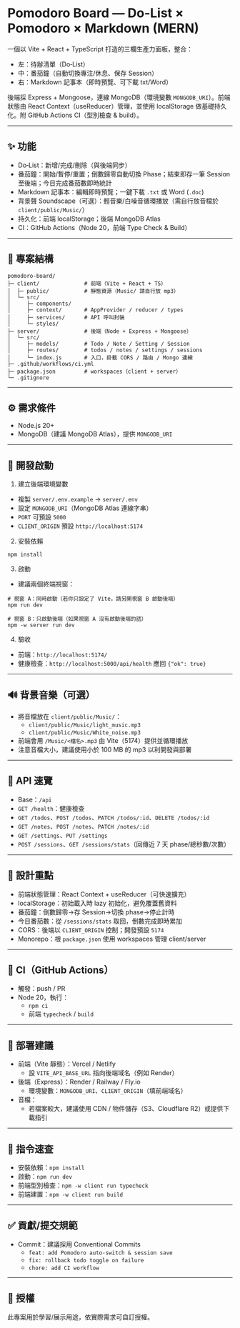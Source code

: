 ﻿# Pomodoro Board — Do-List × Pomodoro × Markdown (MERN)

一個以 Vite + React + TypeScript 打造的三欄生產力面板，整合：
- 左：待辦清單（Do‑List）
- 中：番茄鐘（自動切換專注/休息、保存 Session）
- 右：Markdown 記事本（即時預覽、可下載 txt/Word）

後端採 Express + Mongoose，連線 MongoDB（環境變數 `MONGODB_URI`）。前端狀態由 React Context（useReducer）管理，並使用 localStorage 做基礎持久化。附 GitHub Actions CI（型別檢查 & build）。

---

## ✨ 功能
- Do‑List：新增/完成/刪除（與後端同步）
- 番茄鐘：開始/暫停/重置；倒數歸零自動切換 Phase；結束即存一筆 Session 至後端；今日完成番茄數即時統計
- Markdown 記事本：編輯即時預覽；一鍵下載 `.txt` 或 Word (`.doc`)
- 背景聲 Soundscape（可選）：輕音樂/白噪音循環播放（需自行放音檔於 `client/public/Music/`）
- 持久化：前端 localStorage；後端 MongoDB Atlas
- CI：GitHub Actions（Node 20，前端 Type Check & Build）

---

## 🧱 專案結構
```
pomodoro-board/
├─ client/              # 前端（Vite + React + TS）
│  ├─ public/           # 靜態資源（Music/ 請自行放 mp3）
│  └─ src/
│     ├─ components/
│     ├─ context/       # AppProvider / reducer / types
│     ├─ services/      # API 呼叫封裝
│     └─ styles/
├─ server/              # 後端（Node + Express + Mongoose）
│  └─ src/
│     ├─ models/        # Todo / Note / Setting / Session
│     ├─ routes/        # todos / notes / settings / sessions
│     └─ index.js       # 入口，掛載 CORS / 路由 / Mongo 連線
├─ .github/workflows/ci.yml
├─ package.json         # workspaces（client + server）
└─ .gitignore
```

---

## ⚙️ 需求條件
- Node.js 20+
- MongoDB（建議 MongoDB Atlas），提供 `MONGODB_URI`

---

## 🚀 開發啟動
1) 建立後端環境變數
- 複製 `server/.env.example` → `server/.env`
- 設定 `MONGODB_URI`（MongoDB Atlas 連線字串）
- `PORT` 可預設 `5000`
- `CLIENT_ORIGIN` 預設 `http://localhost:5174`

2) 安裝依賴
```
npm install
```

3) 啟動
- 建議兩個終端視窗：
```
# 視窗 A：同時啟動（若你只設定了 Vite，請另開視窗 B 啟動後端）
npm run dev

# 視窗 B：只啟動後端（如果視窗 A 沒有啟動後端的話）
npm -w server run dev
```

4) 驗收
- 前端：`http://localhost:5174/`
- 健康檢查：`http://localhost:5000/api/health` 應回 `{"ok": true}`

---

## 🔊 背景音樂（可選）
- 將音檔放在 `client/public/Music/`：
  - `client/public/Music/light_music.mp3`
  - `client/public/Music/White_noise.mp3`
- 前端會用 `/Music/<檔名>.mp3` 由 Vite（5174）提供並循環播放
- 注意音檔大小，建議使用小於 100 MB 的 mp3 以利開發與部署

---

## 🔌 API 速覽
- Base：`/api`
- `GET /health`：健康檢查
- `GET /todos`、`POST /todos`、`PATCH /todos/:id`、`DELETE /todos/:id`
- `GET /notes`、`POST /notes`、`PATCH /notes/:id`
- `GET /settings`、`PUT /settings`
- `POST /sessions`、`GET /sessions/stats`（回傳近 7 天 phase/總秒數/次數）

---

## 🧭 設計重點
- 前端狀態管理：React Context + useReducer（可快速擴充）
- localStorage：初始載入時 lazy 初始化，避免覆蓋舊資料
- 番茄鐘：倒數歸零→存 Session→切換 phase→停止計時
- 今日番茄數：從 `/sessions/stats` 取回，倒數完成即時累加
- CORS：後端以 `CLIENT_ORIGIN` 控制；開發預設 `5174`
- Monorepo：根 `package.json` 使用 workspaces 管理 client/server

---

## 🧪 CI（GitHub Actions）
- 觸發：push / PR
- Node 20，執行：
  - `npm ci`
  - 前端 `typecheck` / `build`

---

## 🚢 部署建議
- 前端（Vite 靜態）：Vercel / Netlify
  - 設 `VITE_API_BASE_URL` 指向後端域名（例如 Render）
- 後端（Express）：Render / Railway / Fly.io
  - 環境變數：`MONGODB_URI`、`CLIENT_ORIGIN`（填前端域名）
- 音檔：
  - 若檔案較大，建議使用 CDN / 物件儲存（S3、Cloudflare R2）或提供下載指引

---

## 📝 指令速查
- 安裝依賴：`npm install`
- 啟動：`npm run dev`
- 前端型別檢查：`npm -w client run typecheck`
- 前端建置：`npm -w client run build`

---

## ✅ 貢獻/提交規範
- Commit：建議採用 Conventional Commits
  - `feat: add Pomodoro auto-switch & session save`
  - `fix: rollback todo toggle on failure`
  - `chore: add CI workflow`

---

## 📄 授權
此專案用於學習/展示用途，依實際需求可自訂授權。

